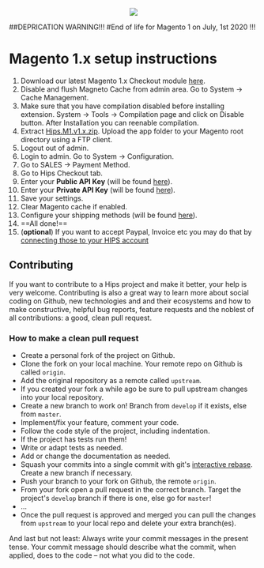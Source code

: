 <p align="center"><img src="https://hips.com/logo.svg"></p>

##DEPRICATION WARNING!!!
#End of life for Magento 1 on July, 1st 2020 !!!

# Magento 1.x setup instructions

1. Download our latest Magento 1.x Checkout module [here](https://github.com/hipspay/magento-1.x-checkout-module/releases).
2. Disable and flush Magneto Cache from admin area. Go to System → Cache Management.
3. Make sure that you have compilation disabled before installing extension. System → Tools → Compilation page and click on Disable button. After Installation you can reenable compilation.
4. Extract [Hips.M1.v1.x.zip](https://github.com/hipspay/magento-1.x-checkout-module/releases). Upload the app folder to your Magento root directory using a FTP client. 
5. Logout out of admin.
6. Login to admin. Go to System → Configuration.
7. Go to SALES → Payment Method.
8. Go to Hips Checkout tab.
9. Enter your **Public API Key** (will be found <a href="https://dashboard.hips.com/sales_channels" target="_blank">here</a>).
10. Enter your **Private API Key** (will be found <a href="https://dashboard.hips.com/sales_channels" target="_blank">here</a>).
11. Save your settings.
12. Clear Magento cache if enabled.
13. Configure your shipping methods (will be found <a href="https://dashboard.hips.com/shippings" target="_blank">here</a>).
14. ==All done!==
15. (**optional**) If you want to accept Paypal, Invoice etc you may do that by <a href="https://dashboard.hips.com/account/relay" target="_blank">connecting those to your HIPS account</a>


## Contributing

If you want to contribute to a Hips project and make it better, your help is very welcome. Contributing is also a great way to learn more about social coding on Github, new technologies and and their ecosystems and how to make constructive, helpful bug reports, feature requests and the noblest of all contributions: a good, clean pull request.

### How to make a clean pull request

- Create a personal fork of the project on Github.
- Clone the fork on your local machine. Your remote repo on Github is called `origin`.
- Add the original repository as a remote called `upstream`.
- If you created your fork a while ago be sure to pull upstream changes into your local repository.
- Create a new branch to work on! Branch from `develop` if it exists, else from `master`.
- Implement/fix your feature, comment your code.
- Follow the code style of the project, including indentation.
- If the project has tests run them!
- Write or adapt tests as needed.
- Add or change the documentation as needed.
- Squash your commits into a single commit with git's [interactive rebase](https://help.github.com/articles/interactive-rebase). Create a new branch if necessary.
- Push your branch to your fork on Github, the remote `origin`.
- From your fork open a pull request in the correct branch. Target the project's `develop` branch if there is one, else go for `master`!
- ...
- Once the pull request is approved and merged you can pull the changes from `upstream` to your local repo and delete
your extra branch(es).

And last but not least: Always write your commit messages in the present tense. Your commit message should describe what the commit, when applied, does to the code – not what you did to the code.

